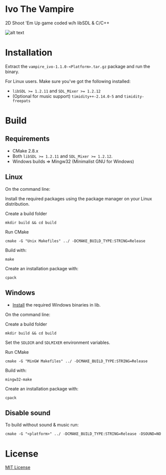 Ivo The Vampire
================

2D Shoot 'Em Up game coded w/h libSDL & C/C++

![alt text](http://i.imgur.com/ZUwPZPr.png "Title screen")


# Installation

Extract the `vampire_ivo-1.1.0-<Platform>.tar.gz` package and run the binary.

For Linux users. Make sure you've got the following installed:

  * `libSDL >= 1.2.11` and `SDL_Mixer >= 1.2.12`
  * (Optional for music support) `timidity++-2.14.0-5` and `timidity-freepats`

# Build

## Requirements

  * CMake 2.8.x
  * Both `libSDL >= 1.2.11` and `SDL_Mixer >= 1.2.12`.
  * Windows builds => Mingw32 (Minimalist GNU for Windows)

## Linux

On the command line:

Install the required packages using the package manager on your Linux distribution.

Create a build folder

    mkdir build && cd build

Run CMake

    cmake -G "Unix Makefiles" ../ -DCMAKE_BUILD_TYPE:STRING=Release

Build with:

    make

Create an installation package with:

    cpack

## Windows

  * [Install](lib/README.md) the required Windows binaries in lib.

On the command line:

Create a build folder

    mkdir build && cd build

Set the `SDLDIR` and `SDLMIXER` environment variables.

Run CMake

    cmake -G "MinGW Makefiles" ../ -DCMAKE_BUILD_TYPE:STRING=Release

Build with:

    mingw32-make

Create an installation package with:

    cpack

## Disable sound

To build without sound & music run:

    cmake -G "<platform>" ../ -DCMAKE_BUILD_TYPE:STRING=Release -DSOUND=NO

# License

[MIT License](LICENSE)

